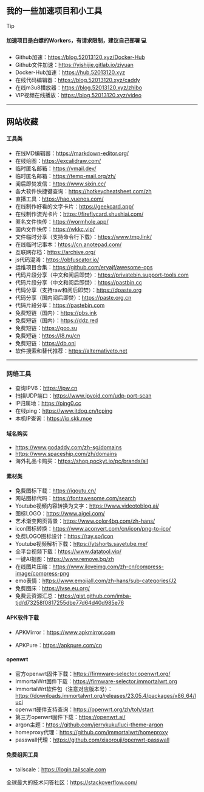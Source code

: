 ## 我的一些加速项目和小工具

> [!TIP]
> #### 加速项目是白嫖的Workers，有请求限制，建议自己部署 💻

- Github加速：https://blog.52013120.xyz/Docker-Hub
- Github文件加速：https://yishijie.gitlab.io/ziyuan
- Docker-Hub加速：https://hub.52013120.xyz
- 在线代码编辑器：https://blog.52013120.xyz/caddy
- 在线m3u8播放器：https://blog.52013120.xyz/zhibo
- VIP视频在线播放：https://blog.52013120.xyz/video

---

## 网站收藏

#### 工具类

- 在线MD编辑器：https://markdown-editor.org/
- 在线绘图：https://excalidraw.com/
- 临时匿名邮箱：https://vmail.dev/
- 临时匿名邮箱：https://temp-mail.org/zh/
- 阅后即焚发信：https://www.sixin.cc/
- 各大软件快捷键查询：https://hotkeycheatsheet.com/zh
- 直播工具：https://hao.yuenos.com/
- 在线制作好看的文字卡片：https://geekcard.app/
- 在线制作流光卡片：https://fireflycard.shushiai.com/
- 匿名文件快传：https://wormhole.app/
- 国内文件快传：https://wkkc.vip/
- 文件临时分享（支持命令行下载）：https://www.tmp.link/
- 在线临时记事本：https://cn.anotepad.com/
- 互联网存档：https://archive.org/
- js代码混淆：https://obfuscator.io/
- 运维项目合集：https://github.com/eryajf/awesome-ops
- 代码片段分享（中文和阅后即焚）：https://privatebin.support-tools.com
- 代码片段分享（中文和阅后即焚）：https://pastbin.cc
- 代码分享（支持raw和阅后即焚）：https://dpaste.org
- 代码分享（国内阅后即焚）：https://paste.org.cn
- 代码片段分享：https://pastebin.com
- 免费短链（国内）：https://pbs.ink
- 免费短链（国内）：https://ddz.red
- 免费短链：https://goo.su
- 免费短链：https://l8.nu/cn
- 免费短链：https://db.onl
- 软件搜索和替代推荐：https://alternativeto.net

---


### 网络工具

- 查询IPV6：https://ipw.cn
- 扫描UDP端口：https://www.ipvoid.com/udp-port-scan
- IP归属地：https://ping0.cc
- 在线ping：https://www.itdog.cn/tcping
- 本机IP查询：https://ip.skk.moe

#### 域名购买

- https://www.godaddy.com/zh-sg/domains
- https://www.spaceship.com/zh/domains
- 海外礼品卡购买：https://shop.pockyt.io/pc/brands/all


#### 素材类

- 免费图标下载：https://igoutu.cn/
- 网站图标代码：https://fontawesome.com/search
- Youtube视频内容转换为文字：https://www.videotoblog.ai/
- 图标LOGO：https://www.aigei.com/
- 艺术渐变网页背景：https://www.color4bg.com/zh-hans/
- icon图标转换：https://www.aconvert.com/cn/icon/png-to-ico/ 
- 免费LOGO图标设计：https://ray.so/icon
- Youtube视频解析下载：https://ytshorts.savetube.me/
- 全平台视频下载：https://www.datatool.vip/
- 一键AI抠图：https://www.remove.bg/zh
- 在线图片压缩：https://www.iloveimg.com/zh-cn/compress-image/compress-png
- emo表情：https://www.emojiall.com/zh-hans/sub-categories/J2
- 免费图床：https://lvse.eu.org/
- 免费云资源汇总：https://gist.github.com/imba-tjd/d73258f0817255dbe77d64d40d985e76

#### APK软件下载

- APKMirror：https://www.apkmirror.com

- APKPure：https://apkpure.com/cn

#### openwrt

- 官方openwrt固件下载：https://firmware-selector.openwrt.org/
- ImmortalWrt固件下载：https://firmware-selector.immortalwrt.org
- ImmortalWrt软件包（注意对应版本号）：https://downloads.immortalwrt.org/releases/23.05.4/packages/x86_64/luci
- openwrt硬件支持查询：https://openwrt.org/zh/toh/start
- 第三方openwrt固件下载：https://openwrt.ai/
- argon主题：https://github.com/jerrykuku/luci-theme-argon
- homeproxy代理：https://github.com/immortalwrt/homeproxy
- passwall代理：https://github.com/xiaorouji/openwrt-passwall

#### 免费组网工具
- tailscale：https://login.tailscale.com

全球最大的技术问答社区：https://stackoverflow.com/

